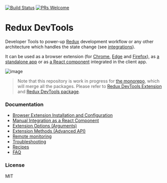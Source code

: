 [![Build Status](https://travis-ci.org/reduxjs/redux-devtools.svg?branch=master)](https://travis-ci.org/reduxjs/redux-devtools) [![PRs Welcome](https://img.shields.io/badge/PRs-welcome-brightgreen.svg?style=round-square)](https://github.com/reduxjs/redux-devtools/pulls)

# Redux DevTools

Developer Tools to power-up [Redux](https://github.com/reactjs/redux) development workflow or any other architecture which handles the state change (see [integrations](https://github.com/zalmoxisus/redux-devtools-extension/blob/master/docs/Integrations.md)).

It can be used as a browser extension (for [Chrome](https://chrome.google.com/webstore/detail/redux-devtools/lmhkpmbekcpmknklioeibfkpmmfibljd), [Edge](https://microsoftedge.microsoft.com/addons/detail/redux-devtools/nnkgneoiohoecpdiaponcejilbhhikei) and [Firefox](https://addons.mozilla.org/en-US/firefox/addon/reduxdevtools/)), as [a standalone app](https://github.com/zalmoxisus/remotedev-app) or as [a React component](https://github.com/reduxjs/redux-devtools/tree/master/packages/redux-devtools) integrated in the client app.

![image](https://user-images.githubusercontent.com/7957859/48663602-3aac4900-ea9b-11e8-921f-97059cbb599c.png)

> Note that this repository is work in progress for [the monorepo](https://github.com/reduxjs/redux-devtools/issues/412), which will merge all the packages. Please refer to [Redux DevTools Extension](https://github.com/zalmoxisus/redux-devtools-extension) and [Redux DevTools package](https://github.com/reduxjs/redux-devtools/tree/master/packages/redux-devtools).

### Documentation

- [Browser Extension Installation and Configuration](https://github.com/zalmoxisus/redux-devtools-extension#installation)
- [Manual Integration as a React Component](./docs/Walkthrough.md#manual-integration)
- [Extension Options (Arguments)](https://github.com/zalmoxisus/redux-devtools-extension/tree/master/docs/API/Arguments.md)
- [Extension Methods (Advanced API)](https://github.com/zalmoxisus/redux-devtools-extension/tree/master/docs/API/Methods.md)
- [Remote monitoring](./docs/Integrations/Remote.md)
- [Troubleshooting](https://github.com/zalmoxisus/redux-devtools-extension/tree/master/docs/Troubleshooting.md)
- [Recipes](https://github.com/zalmoxisus/redux-devtools-extension/tree/master/docs/Recipes.md)
- [FAQ](https://github.com/zalmoxisus/redux-devtools-extension/tree/master/docs/FAQ.md)

### License

MIT
